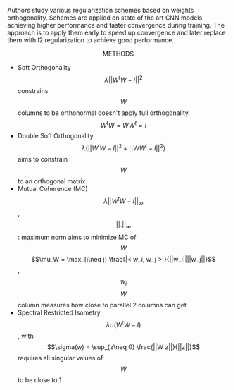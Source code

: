 Authors study various regularization schemes based on weights orthogonality. Schemes are applied on state of the art CNN models achieving higher performance and faster convergence during training. The approach is to apply them early to speed up convergence and later replace them with l2 regularization to achieve good performance.

<center>METHODS</center>

- Soft Orthogonality $$\lambda ||W^tW - I||^2$$
  constrains $$W$$ columns to be orthonormal
  doesn't apply full orthogonality, $$W^t W = W W^t = I$$
- Double Soft Orthogonality $$\lambda (||W^tW - I||^2 + ||WW^t - I||^2)$$
  aims to constrain $$W$$ to an orthogonal matrix
- Mutual Coherence (MC) $$\lambda ||W^tW - I||_\infty$$, $$||.||_\infty$$: maximum norm
  aims to minimize MC of $$W$$
  $$\mu_W = \max_{i\neq j} \frac{|< w_i, w_j >|}{||w_i||||w_j||}$$, $$w_i$$ $$W$$ column
  measures how close to parallel 2 columns can get
- Spectral Restricted Isometry $$\lambda \sigma( W^t W-I)$$, with $$\sigma(w) = \sup_{z\neq 0} \frac{||W z||}{||z||}$$
  requires all singular values of $$W$$ to be close to 1